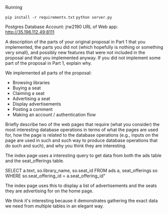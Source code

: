 Running

`pip install -r requirements.txt`
`python server.py`


Postgres Database Account: jrw2190
URL of Web app: http://35.196.112.49:8111


A description of the parts of your original proposal in Part 1 that you implemented, the parts you did not (which hopefully is nothing or something very small), and possibly new features that were not included in the proposal and that you implemented anyway. If you did not implement some part of the proposal in Part 1, explain why.

We implemented all parts of the proposal:

* Browsing libraries
* Buying a seat
* Claiming a seat
* Advertising a seat
* Display advertisements
* Posting a comment
* Making an account / authentication flow

Briefly describe two of the web pages that require (what you consider) the most interesting database operations in terms of what the pages are used for, how the page is related to the database operations (e.g., inputs on the page are used in such and such way to produce database operations that do such and such), and why you think they are interesting.


The index page uses a interesting query to get data from both the ads table and the seat_offerings table.

  SELECT a.text, so.library_name, so.seat_id
  FROM ads a, seat_offerings so
  WHERE so.seat_offering_id = a.seat_offering_id"

The index page uses this to display a list of advertisements and the seats they are advertising for on the home page.

We think it's interesting because it demonstrates gathering the exact data we need 
from multiple tables in an elegant way.



